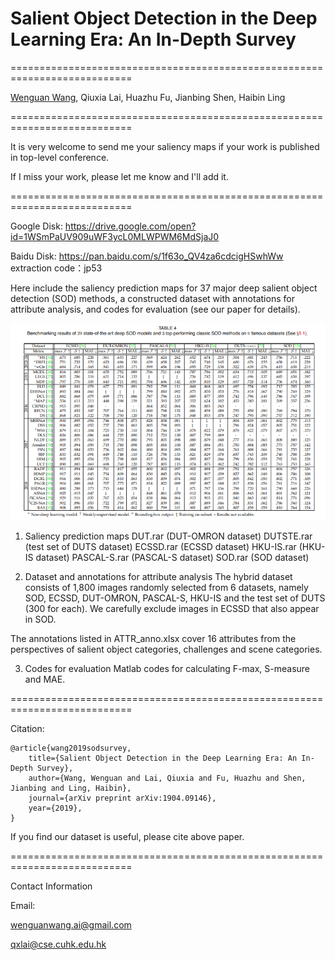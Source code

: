 

# Salient Object Detection in the Deep Learning Era: An In-Depth Survey

===========================================================================

[Wenguan Wang](https://sites.google.com/view/wenguanwang), Qiuxia Lai, Huazhu Fu, Jianbing Shen, Haibin Ling

===========================================================================

It is very welcome to send me your saliency maps if your work is published in top-level conference. 

If I miss your work, please let me know and I'll add it.

===========================================================================

Google Disk: https://drive.google.com/open?id=1WSmPaUV909uWF3ycL0MLWPWM6MdSjaJ0

Baidu Disk: https://pan.baidu.com/s/1f63o_QV4za6cdcigHSwhWw extraction code：jp53

Here include the saliency prediction maps for 37 major deep salient object detection (SOD) methods, a constructed dataset with annotations for attribute analysis, and codes for evaluation (see our paper for details). 

<img src="results.png" width="800px"/>

1. Saliency prediction maps
  DUT.rar (DUT-OMRON dataset)
  DUTSTE.rar (test set of DUTS dataset)
  ECSSD.rar (ECSSD dataset)
  HKU-IS.rar (HKU-IS dataset)
  PASCAL-S.rar (PASCAL-S dataset)
  SOD.rar (SOD dataset)
    
2. Dataset and annotations for attribute analysis
  The hybrid dataset consists of 1,800 images randomly selected from 6 datasets, namely SOD, ECSSD, DUT-OMRON, PASCAL-S, HKU-IS and  the  test  set  of  DUTS (300  for  each). We carefully exclude images in ECSSD that also appear in SOD.
  
  The annotations listed in ATTR_anno.xlsx cover 16 attributes from the perspectives of salient object categories, challenges and scene categories. 
  
3. Codes for evaluation
  Matlab codes for calculating F-max, S-measure and MAE.  
  
  

===========================================================================

Citation:

	@article{wang2019sodsurvey,
  		title={Salient Object Detection in the Deep Learning Era: An In-Depth Survey},
  		author={Wang, Wenguan and Lai, Qiuxia and Fu, Huazhu and Shen, Jianbing and Ling, Haibin},
  		journal={arXiv preprint arXiv:1904.09146},
  		year={2019},
	}
	
If you find our dataset is useful, please cite above paper.

===========================================================================

Contact Information

Email:

wenguanwang.ai@gmail.com

qxlai@cse.cuhk.edu.hk
